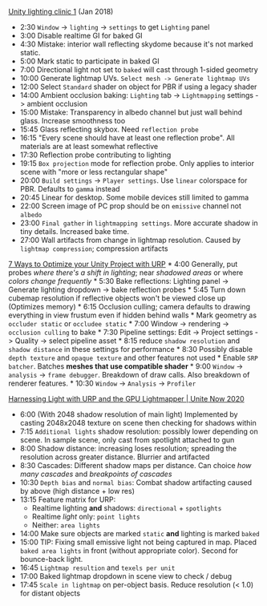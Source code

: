 [Unity lighting clinic 1](https://www.youtube.com/watch?v=JVkv-hU0TmY) (Jan 2018)
  * 2:30 `Window` -> `lighting` -> `settings` to get `Lighting` panel
  * 3:00 Disable realtime GI for baked GI
  * 4:30 Mistake: interior wall reflecting skydome because it's not marked static. 
  * 5:00 Mark static to participate in baked GI
  * 7:00 Directional light not set to `baked` will cast through 1-sided geometry
  * 10:00 Generate lightmap UVs. `Select mesh -> Generate lightmap UVs`
  * 12:00 Select `Standard` shader on object for PBR if using a legacy shader
  * 14:00 Ambient occlusion baking: `Lighting` tab -> `Lightmapping` settings -> ambient occlusion
  * 15:00 Mistake: Transparency in albedo channel but just wall behind glass. Increase smoothness too
  * 15:45 Glass reflecting skybox. Need `reflection probe`
  * 16:15 "Every scene should have at least one reflection probe". All materials are at least somewhat reflective
  * 17:30 Reflection probe contributing to lighting
  * 19:15 `Box projection` mode for reflection probe. Only applies to interior scene with "more or less rectangular shape"
  * 20:00 `Build settings` -> `Player settings`. Use `linear` colorspace for PBR. Defaults to `gamma` instead
  * 20:45 Linear for desktop. Some mobile devices still limited to gamma
  * 22:00 Screen image of PC prop should be on `emissive` channel not `albedo`
  * 23:00 `Final gather` in `lightmapping settings`. More accurate shadow in tiny details. Increased bake time.
  * 27:00 Wall artifacts from change in lightmap resolution. Caused by `lightmap compression`; compression artifacts
  
  [7 Ways to Optimize your Unity Project with URP](https://www.youtube.com/watch?v=NFBr21V0zvU)
    * 4:00 Generally, put probes *where there's a shift in lighting*; near *shadowed areas* or where *colors change frequently*
    * 5:30 Bake reflections: Lighting panel -> Generate lighting dropdown -> bake reflection probes
    * 5:45 Turn down cubemap resolution if reflective objects won't be viewed close up (Optimizes memory)
    * 6:15 Occlusion culling; camera defaults to drawing everything in view frustum even if hidden behind walls
      * Mark geometry as `occluder static` or `occludee static`
      * 7:00 Window -> rendering -> `occlusion culling` to bake
    * 7:30 Pipeline settings: Edit -> Project settings -> Quality -> select pipeline asset
    * 8:15 reduce `shadow resolution` and `shadow distance` in these settings for performance
      * 8:30 Possibly disable `depth texture` and `opaque texture` and other features not used
    * Enable `SRP batcher`. Batches **meshes that use compatible shader**
    * 9:00 `Window` -> `analysis` -> `frame debugger`. Breakdown of draw calls. Also breakdown of renderer features.
    * 10:30 `Window` -> `Analysis` -> `Profiler`
    
  [Harnessing Light with URP and the GPU Lightmapper | Unite Now 2020](https://www.youtube.com/watch?v=hMnetI4-dNY)
  
  * 6:00 (With 2048 shadow resolution of main light) Implemented by casting 2048x2048 texture on scene then checking for shadows within
  * 7:15 `Additional lights` shadow resolution: possibly lower depending on scene. In sample scene, only cast from spotlight attached to gun
  * 8:00 Shadow distance: increasing loses resolution; spreading the resolution across greater distance. Blurrier and artifacted
  * 8:30 Cascades: Different shadow maps per distance. Can choice *how many cascades* and *breakpoints of cascades*
  * 10:30 `Depth bias` and `normal bias`: Combat shadow artifacting caused by above (high distance + low res)
  * 13:15 Feature matrix for URP:
     * Realtime lighting **and** shadows: `directional` + `spotlights`
     * Realtime *light* only: `point lights`
     * Neither: `area lights`
  * 14:00 Make sure objects are marked `static` **and** lighting is marked `baked`
  * 15:00 TIP: Fixing small emissive light not being captured in map. Placed `baked area lights` in front (without appropriate color). Second for bounce-back light.
  * 16:45 `Lightmap resultion` and `texels per unit`
  * 17:00 Baked lightmap dropdown in scene view to check / debug
  * 17:45 `Scale in lightmap` on per-object basis. Reduce resolution (< 1.0) for distant objects
  
  
  
  
  
  
  
  
